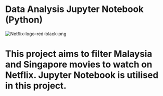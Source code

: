 # Data Analysis Jupyter Notebook (Python)
![Netflix-logo-red-black-png](https://github.com/theodore-1102/Data-Analysis-Python-Jupyter-Notebook/assets/129189937/a8388fdc-ada1-4566-a337-ce46eeca1172)
# This project aims to filter Malaysia and Singapore movies to watch on Netflix. Jupyter Notebook is utilised in this project.
